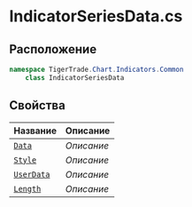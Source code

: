 
# IndicatorSeriesData.cs
## Расположение
```csharp
namespace TigerTrade.Chart.Indicators.Common  
    class IndicatorSeriesData
```

## Свойства
| Название | Описание |
| --- | --- |
| [`Data`](./Свойства/Data.md) | *Описание* |
| [`Style`](./Свойства/Style.md) | *Описание* |
| [`UserData`](./Свойства/UserData.md) | *Описание* |
| [`Length`](./Свойства/Length.md) | *Описание* |
